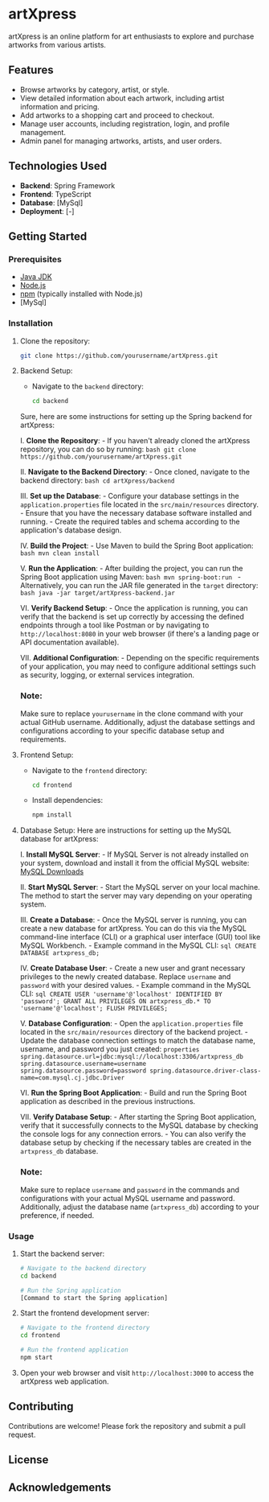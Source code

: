 # artXpress

artXpress is an online platform for art enthusiasts to explore and purchase artworks from various artists.

## Features

- Browse artworks by category, artist, or style.
- View detailed information about each artwork, including artist information and pricing.
- Add artworks to a shopping cart and proceed to checkout.
- Manage user accounts, including registration, login, and profile management.
- Admin panel for managing artworks, artists, and user orders.

## Technologies Used

- **Backend**: Spring Framework
- **Frontend**: TypeScript
- **Database**: [MySql]
- **Deployment**: [-]

## Getting Started

### Prerequisites

- [Java JDK](https://www.oracle.com/java/technologies/javase-downloads.html)
- [Node.js](https://nodejs.org/)
- [npm](https://www.npmjs.com/) (typically installed with Node.js)
- [MySql]

### Installation

1. Clone the repository:

   ```bash
   git clone https://github.com/yourusername/artXpress.git
   ```

2. Backend Setup:
   - Navigate to the `backend` directory:
     ```bash
     cd backend
     ```
   Sure, here are some instructions for setting up the Spring backend for artXpress:
      
      I. **Clone the Repository**:
       - If you haven't already cloned the artXpress repository, you can do so by running:
         ```bash
         git clone https://github.com/yourusername/artXpress.git
         ```
      
      II. **Navigate to the Backend Directory**:
       - Once cloned, navigate to the backend directory:
         ```bash
         cd artXpress/backend
         ```
      
      III. **Set up the Database**:
       - Configure your database settings in the `application.properties` file located in the `src/main/resources` directory.
       - Ensure that you have the necessary database software installed and running.
       - Create the required tables and schema according to the application's database design.
      
      IV. **Build the Project**:
       - Use Maven to build the Spring Boot application:
         ```bash
         mvn clean install
         ```
      
      V. **Run the Application**:
       - After building the project, you can run the Spring Boot application using Maven:
         ```bash
         mvn spring-boot:run
         ```
       - Alternatively, you can run the JAR file generated in the `target` directory:
         ```bash
         java -jar target/artXpress-backend.jar
         ```
      
      VI. **Verify Backend Setup**:
       - Once the application is running, you can verify that the backend is set up correctly by accessing the defined endpoints through a tool like Postman or by navigating to `http://localhost:8080` in your web browser (if there's a landing page or API documentation available).
      
      VII. **Additional Configuration**:
       - Depending on the specific requirements of your application, you may need to configure additional settings such as security, logging, or external services integration.
      
      ### Note:
      Make sure to replace `yourusername` in the clone command with your actual GitHub username. Additionally, adjust the database settings and configurations according to your specific database setup and requirements.

3. Frontend Setup:
   - Navigate to the `frontend` directory:
     ```bash
     cd frontend
     ```
   - Install dependencies:
     ```bash
     npm install
     ```

4. Database Setup:
       Here are instructions for setting up the MySQL database for artXpress:

      
      I. **Install MySQL Server**:
       - If MySQL Server is not already installed on your system, download and install it from the official MySQL website: [MySQL Downloads](https://dev.mysql.com/downloads/)
   
      II. **Start MySQL Server**:
       - Start the MySQL server on your local machine. The method to start the server may vary depending on your operating system.

      III. **Create a Database**:
       - Once the MySQL server is running, you can create a new database for artXpress. You can do this via the MySQL command-line interface (CLI) or a graphical user interface (GUI) tool like MySQL Workbench.
       - Example command in the MySQL CLI:
         ```sql
         CREATE DATABASE artxpress_db;
         ```

      IV. **Create Database User**:
       - Create a new user and grant necessary privileges to the newly created database. Replace `username` and `password` with your desired values.
       - Example command in the MySQL CLI:
         ```sql
         CREATE USER 'username'@'localhost' IDENTIFIED BY 'password';
         GRANT ALL PRIVILEGES ON artxpress_db.* TO 'username'@'localhost';
         FLUSH PRIVILEGES;
         ```

      V. **Database Configuration**:
       - Open the `application.properties` file located in the `src/main/resources` directory of the backend project.
       - Update the database connection settings to match the database name, username, and password you just created:
         ```properties
         spring.datasource.url=jdbc:mysql://localhost:3306/artxpress_db
         spring.datasource.username=username
         spring.datasource.password=password
         spring.datasource.driver-class-name=com.mysql.cj.jdbc.Driver
         ```

      VI. **Run the Spring Boot Application**:
       - Build and run the Spring Boot application as described in the previous instructions.
      
      VII. **Verify Database Setup**:
       - After starting the Spring Boot application, verify that it successfully connects to the MySQL database by checking the console logs for any connection errors.
       - You can also verify the database setup by checking if the necessary tables are created in the `artxpress_db` database.
      
      ### Note:
      Make sure to replace `username` and `password` in the commands and configurations with your actual MySQL username and password. Additionally, adjust the database name (`artxpress_db`) according to your preference, if needed.

### Usage

1. Start the backend server:

   ```bash
   # Navigate to the backend directory
   cd backend
   
   # Run the Spring application
   [Command to start the Spring application]
   ```

2. Start the frontend development server:

   ```bash
   # Navigate to the frontend directory
   cd frontend
   
   # Run the frontend application
   npm start
   ```

3. Open your web browser and visit `http://localhost:3000` to access the artXpress web application.

## Contributing

Contributions are welcome! Please fork the repository and submit a pull request.

## License



## Acknowledgements
